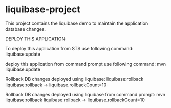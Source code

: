 # liquibase-project
This project contains the liquibase demo to maintain the application database changes.


DEPLOY THIS APPLICATION:

To deploy this application from STS use following command:
liquibase:update

deploy this application from command prompt use following command:
mvn liquibase:update

Rollback DB changes deployed using liquibase:
liquibase:rollback
liquibase:rollback -> liquibase.rollbackCount=10


Rollback DB changes deployed using liquibase from command prompt:
mvn liquibase:rollback
liquibase:rollback -> liquibase.rollbackCount=10
